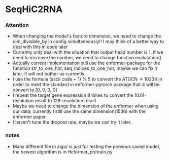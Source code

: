# SeqHiC2RNA

### Attention
* When changing the model's feature dimension, we need to change the dim_divisible_by in config simultaneously!! I may think of a better way to deal with this in code later
* Currently only deal with the situation that output head number is 1, if we need to increase the number, we need to change function evalutation()
* Actually current implementation still use the enformer-package for the function str_to_one_hot, seq_indices_to_one_hot, maybe we can fix it later. It will not bother us currently.
* I use the formula (ascii code + 1) % 5 to convert the ATGCN -> 10234 in order to meet the standard in enformer-pytorch package that 4 will be convert to [0, 0, 0, 0]
* I repeat the target gene expression 8 times to convert the 1024-resolution result to 128-resolution result
* Maybe we need to change the dimension of the enformer when using our data, currently I still use the same dimension(1536) with the enformer paper.
* I haven't tune the dropout rate, maybe we can try it later. 

### notes
* Many different file in algo/ is just for testing the previous saved model, the newest algorithm is in Hcformer_pretrain.py